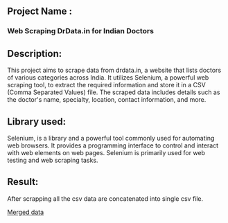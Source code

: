 
## Project Name : 
### Web Scraping DrData.in for Indian Doctors

## Description:
This project aims to scrape data from drdata.in, a website that lists doctors of various categories across India. It utilizes Selenium, a powerful web scraping tool, to extract the required information and store it in a CSV (Comma Separated Values) file. The scraped data includes details such as the doctor's name, specialty, location, contact information, and more.
## Library used:
Selenium, is  a library and a powerful tool commonly used for automating web browsers. It provides a programming interface to control and interact with web elements on web pages. Selenium is primarily used for web testing and web scraping tasks.

## Result:
After scrapping all the csv data are concatenated into single csv file.

[Merged data](https://github.com/Bytecode-Magnum/WebScrapping_DoctorData/blob/main/merged_data.csv)
